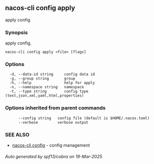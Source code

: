 ## nacos-cli config apply

apply config

### Synopsis

apply config.

```
nacos-cli config apply <file> [flags]
```

### Options

```
  -d, --data-id string     config data id
  -g, --group string       group
  -h, --help               help for apply
  -n, --namespace string   namespace
  -t, --type string        config type (text,json,xml,yaml,html,properties)
```

### Options inherited from parent commands

```
      --config string   config file (default is $HOME/.nacos.toml)
      --verbose         verbose output
```

### SEE ALSO

* [nacos-cli config](nacos-cli_config.md)	 - config management

###### Auto generated by spf13/cobra on 19-Mar-2025
